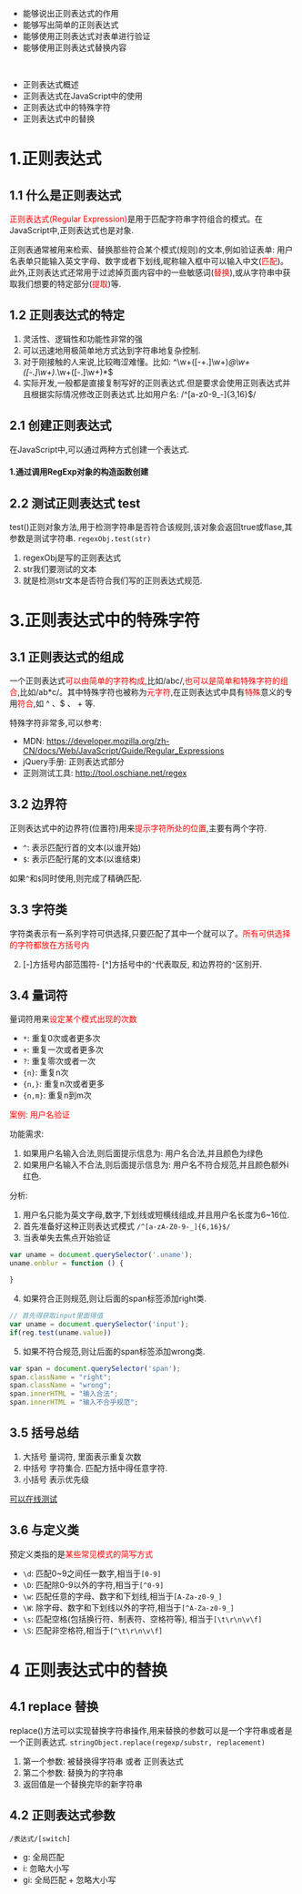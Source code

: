 - 能够说出正则表达式的作用
- 能够写出简单的正则表达式
- 能够使用正则表达式对表单进行验证
- 能够使用正则表达式替换内容

&nbsp;

- 正则表达式概述
- 正则表达式在JavaScript中的使用
- 正则表达式中的特殊字符
- 正则表达式中的替换


# 1.正则表达式

## 1.1 什么是正则表达式
<font color=red>正则表达式(Regular Expression)</font>是用于匹配字符串字符组合的模式。在JavaScript中,正则表达式也是对象.

正则表通常被用来检索、替换那些符合某个模式(规则)的文本,例如验证表单: 用户名表单只能输入英文字母、数字或者下划线,昵称输入框中可以输入中文(<font color=red>匹配</font>)。此外,正则表达式还常用于过滤掉页面内容中的一些敏感词(<font color=red>替换</font>),或从字符串中获取我们想要的特定部分(<font color=red>提取</font>)等.

## 1.2 正则表达式的特定
1. 灵活性、逻辑性和功能性非常的强
2. 可以迅速地用极简单地方式达到字符串地复杂控制.
3. 对于刚接触的人来说,比较晦涩难懂。比如: ^\w+([-+.]\w+)*@\w+([-.]\w+)*\.\w+([-.]\w+)*$
4. 实际开发,一般都是直接复制写好的正则表达式.但是要求会使用正则表达式并且根据实际情况修改正则表达式.比如用户名:
/^[a-z0-9_-]{3,16}$/

## 2.1 创建正则表达式

在JavaScript中,可以通过两种方式创建一个表达式.

#### 1.通过调用RegExp对象的构造函数创建

## 2.2 测试正则表达式 test
test()正则对象方法,用于检测字符串是否符合该规则,该对象会返回true或flase,其参数是测试字符串.
`regexObj.test(str)`
1. regexObj是写的正则表达式
2. str我们要测试的文本
3. 就是检测str文本是否符合我们写的正则表达式规范.

# 3.正则表达式中的特殊字符
## 3.1 正则表达式的组成
一个正则表达式<font color=red>可以由简单的字符构成</font>,比如/abc/,<font color=red>也可以是简单和特殊字符的组合</font>,比如/ab*c/。其中特殊字符也被称为<font color=red>元字符</font>,在正则表达式中具有<font color=red>特殊</font>意义的专用<font color=red>符合</font>,如 ^ 、$ 、 + 等.

特殊字符非常多,可以参考:
- MDN: https://developer.mozilla.org/zh-CN/docs/Web/JavaScript/Guide/Regular_Expressions
- jQuery手册: 正则表达式部分
- 正则测试工具: http://tool.oschiane.net/regex

## 3.2 边界符
正则表达式中的边界符(位置符)用来<font color=red>提示字符所处的位置</font>,主要有两个字符.

- `^`: 表示匹配行首的文本(以谁开始)
- `$`: 表示匹配行尾的文本(以谁结束)

如果`^`和`$`同时使用,则完成了精确匹配.

## 3.3 字符类
字符类表示有一系列字符可供选择,只要匹配了其中一个就可以了。<font color=red>所有可供选择的字符都放在方括号内</font>

2. [-]方括号内部范围符-
   [^]方括号中的`^`代表取反, 和边界符的`^`区别开.



## 3.4 量词符
量词符用来<font color=red>设定某个模式出现的次数</font>

- `*`: 重复0次或者更多次
- `+`: 重复一次或者更多次
- `?`: 重复零次或者一次
- `{n}`: 重复n次
- `{n,}`: 重复n次或者更多
- `{n,m}`: 重复n到m次

<font color=red>案例: 用户名验证</font>

功能需求:
1. 如果用户名输入合法,则后面提示信息为: 用户名合法,并且颜色为绿色
2. 如果用户名输入不合法,则后面提示信息为: 用户名不符合规范,并且颜色额外i红色.

分析:
1. 用户名只能为英文字母,数字,下划线或短横线组成,并且用户名长度为6~16位.
2. 首先准备好这种正则表达式模式 `/^[a-zA-Z0-9-_]{6,16}$/`
3. 当表单失去焦点开始验证
```js
var uname = document.querySelector('.uname');
uname.onblur = function () {

}
```
4. 如果符合正则规范,则让后面的span标签添加right类.
```js
// 首先得获取input里面得值
var uname = document.querySelector('input');
if(reg.test(uname.value))
```
5. 如果不符合规范,则让后面的span标签添加wrong类.
```js
var span = document.querySelector('span');
span.className = "right";
span.className = "wrong";
span.innerHTML = "输入合法";
span.innerHTML = "输入不合乎规范";
```

## 3.5 括号总结
1. 大括号 量词符, 里面表示重复次数
2. 中括号 字符集合. 匹配方括中得任意字符.
3. 小括号 表示优先级

[可以在线测试](https://c.runoob.com/)

## 3.6 与定义类
预定义类指的是<font color=red>某些常见模式的简写方式</font>

- `\d`: 匹配0~9之间任一数字,相当于`[0-9]`
- `\D`: 匹配除0-9以外的字符,相当于`[^0-9]`
- `\w`: 匹配任意的字母、数字和下划线,相当于`[A-Za-z0-9_]`
- `\W`: 除字母、数字和下划线以外的字符,相当于`[^A-Za-z0-9_]`
- `\s`: 匹配空格(包括换行符、制表符、空格符等), 相当于`[\t\r\n\v\f]`
- `\S`: 匹配非空格符,相当于`[^\t\r\n\v\f]`

# 4 正则表达式中的替换
## 4.1 replace 替换
replace()方法可以实现替换字符串操作,用来替换的参数可以是一个字符串或者是一个正则表达式.
`stringObject.replace(regexp/substr, replacement)`

1. 第一个参数: 被替换得字符串 或者 正则表达式
2. 第二个参数: 替换为的字符串
3. 返回值是一个替换完毕的新字符串

## 4.2 正则表达式参数
`/表达式/[switch]`
- g: 全局匹配
- i: 忽略大小写
- gi: 全局匹配 + 忽略大小写
